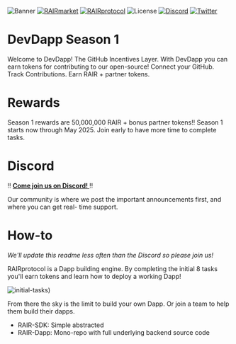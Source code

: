 ![Banner](https://github.com/rairprotocol/dev-dapp-s1/blob/main/devdapp-assets/devdapp.png)
[![RAIRmarket](https://img.shields.io/badge/RAIR-market-C67FD1)](https://rair.market)
[![RAIRprotocol](https://img.shields.io/badge/RAIR-protocol-C67FD1)](https://rairprotocol.org)
![License](https://img.shields.io/badge/License-Apache2.0-yellow)
[![Discord](https://img.shields.io/badge/Discord-4950AF)]([https://discord.gg/vuBUfB7w](https://discord.gg/nxVB2M4rWq))
[![Twitter](https://img.shields.io/twitter/follow/rairprotocol)](https://twitter.com/rairprotocol)

# DevDapp Season 1

Welcome to DevDapp! The GitHub Incentives Layer. With DevDapp you can earn tokens for contributing to our open-source! Connect your GitHub. Track Contributions. Earn RAIR + partner tokens. 

# Rewards

Season 1 rewards are 50,000,000 RAIR + bonus partner tokens!! Season 1 starts now through May 2025. Join early to have more time to complete tasks.

# Discord 

‼️ **[Come join us on Discord! ](https://discord.gg/nxVB2M4rWq)** ‼️

Our community is where we post the important announcements first, and where you can get real- time support. 

# How-to

*We'll update this readme less often than the Discord so please join us!*


RAIRprotocol is a Dapp building engine. By completing the initial 8 tasks you'll earn tokens and learn how to deploy a working Dapp! 

![initial-tasks](https://github.com/rairprotocol/dev-dapp-s1/blob/main/devdapp-assets/initial-tasks.png))

From there the sky is the limit to build your own Dapp. Or join a team to help them build their dapps. 

* RAIR-SDK: Simple abstracted 
* RAIR-Dapp: Mono-repo with full underlying backend source code

